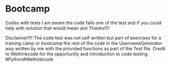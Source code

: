 # Bootcamp
Codes with tests
I am aware the code fails one of the test and if you could help with solution that would mean alot 
Thanks!!!! 
 
 
 
 
Disclaimer!!!!
The code test was not self written but part of exercises for a training camp or bootcamp
the rest of the code in the UsernameGenerator was written by me with the provided functions as part of the Test file.
Credit to Wethinkcode for the opportunity and introduction to code testing.
#Python#Wethinkcode

